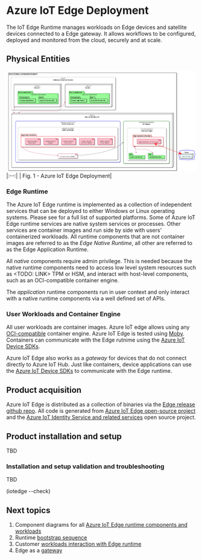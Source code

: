 # Azure IoT Edge Deployment

The IoT Edge Runtime manages workloads on Edge devices and satellite devices connected to a Edge gateway. It allows workflows to be configured, deployed and monitored from the cloud, securely and at scale. 

## Physical Entities 
![Deployment](./images/AzureIoTEdgeRuntime__architecture__depl_diag.png)
|:--:|
| Fig. 1 - Azure IoT Edge Deployment|

### Edge Runtime  
The Azure IoT Edge runtime is implemented as a collection of independent services that can be deployed to either Windows or Linux operating systems. Please see <LINK TO SUPORTED PLATFORM> for a full list of supported platforms. 
Some of Azure IoT Edge runtime services are native system services or processes. Other services are container images and run side by side with users' containerized workloads. 
All runtime components that are not container images are referred to as the _Edge Native Runtime_, all other are referred to as the Edge Application Runtime. 

All _native_ components require admin privilege. This is needed because the native runtime components need to access low level system resources such as <TODO: LINK> TPM or HSM, and interact with host-level components, such as an OCI-compatible container engine. 
 
The _application_ runtime components run in user context and only interact with a native runtime components via a well defined set of APIs. 

### User Workloads and Container Engine
All user workloads are container images. Azure IoT edge allows using any [OCI-compatible](https://opencontainers.org/) container engine. Azure IoT Edge is tested using [Moby](https://mobyproject.org/). Containers can communicate with the Edge rutnime using the [Azure IoT Device SDKs](https://docs.microsoft.com/en-us/azure/iot-hub/iot-hub-devguide-sdks).
  
Azure IoT Edge also works as a _gateway_ for devices that do not connect directly to Azure IoT Hub. Just like containers, device applications can use the [Azure IoT Device SDKs](https://docs.microsoft.com/en-us/azure/iot-hub/iot-hub-devguide-sdks) to communicate with the Edge runtime.
  
## Product acquisition
Azure IoT Edge is distributed as a collection of binaries via the [Edge release github repo](https://github.com/Azure/azure-iotedge). All code is generated from [Azure IoT Edge open-source project](https://github.com/lt72/iotedge) and the [Azure IoT Identity Service and related services](https://github.com/Azure/iot-identity-service) open source project. 
  
## Product installation and setup 
TBD
  
### Installation and setup validation and troubleshooting
TBD

  (iotedge --check)


## Next topics 
1. Component diagrams for all [Azure IoT Edge runtime components and workloads](./AzureIoTEdgeRuntime__components_and_workloads.md) 
2. Runtime [bootstrap sequence](./AzureIoTEdgeRuntime__bootstrap.md)
3. Customer [workloads interaction with Edge runtime](./AzureIoTEdgeRuntime__runtime_and_workloads_interactions.md)
4. Edge as a [gateway](./AzureIoTEdgeRuntime__gateway.md)

